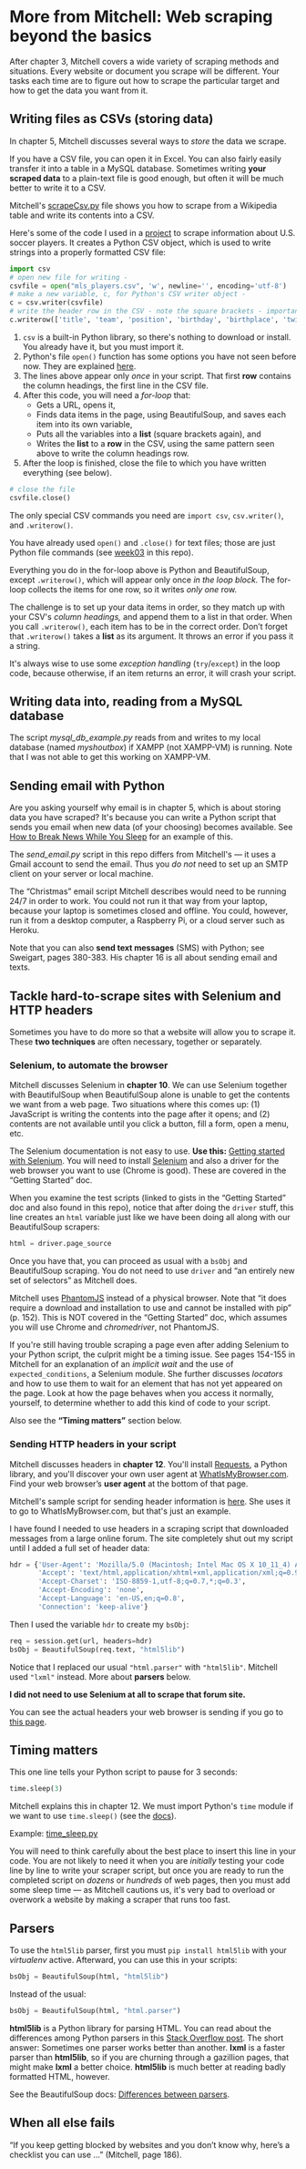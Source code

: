 # More from Mitchell: Web scraping beyond the basics

After chapter 3, Mitchell covers a wide variety of scraping methods and situations. Every website or document you scrape will be different. Your tasks each time are to figure out how to scrape the particular target and how to get the data you want from it.

## Writing files as CSVs (storing data)

In chapter 5, Mitchell discusses several ways to *store* the data we scrape.

If you have a CSV file, you can open it in Excel. You can also fairly easily transfer it into a table in a MySQL database. Sometimes writing **your scraped data** to a plain-text file is good enough, but often it will be much better to write it to a CSV.

Mitchell's [scrapeCsv.py](https://github.com/REMitchell/python-scraping/blob/master/chapter5/3-scrapeCsv.py) file shows you how to scrape from a Wikipedia table and write its contents into a CSV.

Here's some of the code I used in a [project](https://github.com/macloo/web-scraper-steps) to scrape information about U.S. soccer players. It creates a Python CSV object, which is used to write strings into a properly formatted CSV file:

```python
import csv
# open new file for writing -
csvfile = open("mls_players.csv", 'w', newline='', encoding='utf-8')
# make a new variable, c, for Python's CSV writer object -
c = csv.writer(csvfile)
# write the header row in the CSV - note the square brackets - important!
c.writerow(['title', 'team', 'position', 'birthday', 'birthplace', 'twitter'])
```

1. `csv` is a built-in Python library, so there's nothing to download or install. You already have it, but you must import it.
2. Python's file `open()` function has some options you have not seen before now. They are explained [here](https://docs.python.org/3/library/functions.html#open).
3. The lines above appear only *once* in your script. That first **row** contains the column headings, the first line in the CSV file.
4. After this code, you will need a *for-loop* that:
   * Gets a URL, opens it,
   * Finds data items in the page, using BeautifulSoup, and saves each item into its own variable,
   * Puts all the variables into a **list** (square brackets again), and
   * Writes the **list** to a **row** in the CSV, using the same pattern seen above to write the column headings row.
5. After the loop is finished, close the file to which you have written everything (see below).

```python
# close the file
csvfile.close()
```

The only special CSV commands you need are `import csv`, `csv.writer()`, and `.writerow()`.

You have already used `open()` and `.close()` for text files; those are just Python file commands (see [week03](https://github.com/macloo/python-beginners/tree/master/week03) in this repo).

Everything you do in the for-loop above is Python and BeautifulSoup, except `.writerow()`, which will appear only once *in the loop block.* The for-loop collects the items for one row, so it writes *only one* row.

The challenge is to set up your data items in order, so they match up with your CSV's *column headings,* and append them to a list in that order. When you call `.writerow()`, each item has to be in the correct order. Don’t forget that `.writerow()` takes a **list** as its argument. It throws an error if you pass it a string.

It's always wise to use some *exception handling* (`try`/`except`) in the loop code, because otherwise, if an item returns an error, it will crash your script.

## Writing data into, reading from a MySQL database

The script *mysql_db_example.py* reads from and writes to my local database (named *myshoutbox*) if XAMPP (not XAMPP-VM) is running. Note that I was not able to get this working on XAMPP-VM.

## Sending email with Python

Are you asking yourself why email is in chapter 5, which is about storing data you have scraped? It's because you can write a Python script that sends you email when new data (of your choosing) becomes available. See [How to Break News While You Sleep](https://source.opennews.org/en-US/articles/how-break-news-while-you-sleep/) for an example of this.

The *send_email.py* script in this repo differs from Mitchell's &mdash; it uses a Gmail account to send the email. Thus you *do not* need to set up an SMTP client on your server or local machine.

The “Christmas” email script Mitchell describes would need to be running 24/7 in order to work. You could not run it that way from your laptop, because your laptop is sometimes closed and offline. You could, however, run it from a desktop computer, a Raspberry Pi, or a cloud server such as Heroku.

Note that you can also **send text messages** (SMS) with Python; see Sweigart, pages 380-383. His chapter 16 is all about sending email and texts.

## Tackle hard-to-scrape sites with Selenium and HTTP headers

Sometimes you have to do more so that a website will allow you to scrape it. These **two techniques** are often necessary, together or separately.

### Selenium, to automate the browser

Mitchell discusses Selenium in **chapter 10**. We can use Selenium together with BeautifulSoup when BeautifulSoup alone is unable to get the contents we want from a web page. Two situations where this comes up: (1) JavaScript is writing the contents into the page after it opens; and (2) contents are not available until you click a button, fill a form, open a menu, etc.

The Selenium documentation is not easy to use. **Use this:** [Getting started with Selenium](http://bit.ly/selenium-intro). You will need to install [Selenium](https://www.seleniumhq.org/) and also a driver for the web browser you want to use (Chrome is good). These are covered in the “Getting Started” doc.

When you examine the test scripts (linked to gists in the “Getting Started” doc and also found in this repo), notice that after doing the `driver` stuff, this line creates an `html` variable just like we have been doing all along with our BeautifulSoup scrapers:

```python
html = driver.page_source
```

Once you have that, you can proceed as usual with a `bsObj` and BeautifulSoup scraping. You do not need to use `driver` and “an entirely new set of selectors” as Mitchell does.

Mitchell uses [PhantomJS](https://github.com/ariya/phantomjs) instead of a physical browser. Note that “it does require a download and installation to use and cannot be installed with pip” (p. 152). This is NOT covered in the “Getting Started” doc, which assumes you will use Chrome and *chromedriver*, not PhantomJS.

If you're still having trouble scraping a page even after adding Selenium to your Python script, the culprit might be a timing issue. See pages 154-155 in Mitchell for an explanation of an *implicit wait* and the use of `expected_conditions`, a Selenium module. She further discusses *locators* and how to use them to wait for an element that has not yet appeared on the page. Look at how the page behaves when you access it normally, yourself, to determine whether to add this kind of code to your script.

Also see the **“Timing matters”** section below.

### Sending HTTP headers in your script

Mitchell discusses headers in **chapter 12**. You'll install [Requests](http://docs.python-requests.org/en/master/), a Python library, and you'll discover your own user agent at [WhatIsMyBrowser.com](https://www.whatismybrowser.com/). Find your web browser’s **user agent** at the bottom of that page.

Mitchell's sample script for sending header information is [here](https://github.com/REMitchell/python-scraping/blob/master/chapter12/1-headers.py). She uses it to go to WhatIsMyBrowser.com, but that's just an example.

I have found I needed to use headers in a scraping script that downloaded messages from a large online forum. The site completely shut out my script until I added a full set of header data:

```python
hdr = {'User-Agent': 'Mozilla/5.0 (Macintosh; Intel Mac OS X 10_11_4) AppleWebKit/537.36 (KHTML, like Gecko) Chrome/49.0.2623.110 Safari/537.36',
       'Accept': 'text/html,application/xhtml+xml,application/xml;q=0.9,*/*;q=0.8',
       'Accept-Charset': 'ISO-8859-1,utf-8;q=0.7,*;q=0.3',
       'Accept-Encoding': 'none',
       'Accept-Language': 'en-US,en;q=0.8',
       'Connection': 'keep-alive'}
```

Then I used the variable `hdr` to create my `bsObj`:

```python
req = session.get(url, headers=hdr)
bsObj = BeautifulSoup(req.text, "html5lib")
```

Notice that I replaced our usual `"html.parser"` with `"html5lib"`. Mitchell used `"lxml"` instead. More about **parsers** below.

**I did not need to use Selenium at all to scrape that forum site.**

You can see the actual headers your web browser is sending if you go to [this page](https://www.whatismybrowser.com/detect/what-http-headers-is-my-browser-sending).

## Timing matters

This one line tells your Python script to pause for 3 seconds:

```python
time.sleep(3)
```

Mitchell explains this in chapter 12. We must import Python's `time` module if we want to use `time.sleep()` (see the [docs](https://docs.python.org/3/library/time.html#time.sleep)).

Example: [time_sleep.py](https://github.com/macloo/python-beginners/blob/master/web_scraping/more-from-mitchell/time_sleep.py)

You will need to think carefully about the best place to insert this line in your code. You are not likely to need it when you are *initially* testing your code line by line to write your scraper script, but once you are ready to run the completed script on *dozens* or *hundreds* of web pages, then you must add some sleep time &mdash; as Mitchell cautions us, it's very bad to overload or overwork a website by making a scraper that runs too fast.

## Parsers

To use the `html5lib` parser, first you must `pip install html5lib` with your *virtualenv* active. Afterward, you can use this in your scripts:

```python
bsObj = BeautifulSoup(html, "html5lib")
```

Instead of the usual:

```python
bsObj = BeautifulSoup(html, "html.parser")
```

**html5lib** is a Python library for parsing HTML. You can read about the differences among Python parsers in this [Stack Overflow post](https://stackoverflow.com/questions/45494505/python-difference-between-lxml-and-html-parser-and-html5lib-with-beautifu). The short answer: Sometimes one parser works better than another. **lxml** is a faster parser than **html5lib**, so if you are churning through a gazillion pages, that might make **lxml** a better choice. **html5lib** is much better at reading badly formatted HTML, however.

See the BeautifulSoup docs: [Differences between parsers](https://www.crummy.com/software/BeautifulSoup/bs4/doc/#differences-between-parsers).

## When all else fails

“If you keep getting blocked by websites and you don’t know why, here’s a checklist you can use ...” (Mitchell, page 186).
